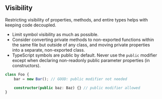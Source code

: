 ## Visibility

Restricting visibility of properties, methods, and entire types helps with keeping code decoupled.

-   Limit symbol visibility as much as possible.
-   Consider converting private methods to non-exported functions within the same file but outside of any class, and moving private properties into a separate, non-exported class.
-   TypeScript symbols are public by default. Never use the `public` modifier except when declaring non-readonly public parameter properties (in constructors).

```ts
class Foo {
    bar = new Bar(); // GOOD: public modifier not needed

    constructor(public baz: Baz) {} // public modifier allowed
}
```
